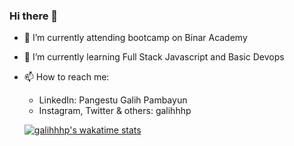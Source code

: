 ### Hi there 👋

- 🔭 I’m currently attending bootcamp on Binar Academy
- 🌱 I’m currently learning Full Stack Javascript and Basic Devops
- 📫 How to reach me: 
  - LinkedIn: Pangestu Galih Pambayun
  - Instagram, Twitter & others: galihhhp
  
  [![galihhhp's wakatime stats](https://github-readme-stats.vercel.app/api/wakatime?username=galihhhp&v=2)](https://wakatime.com/@galihhhp)
